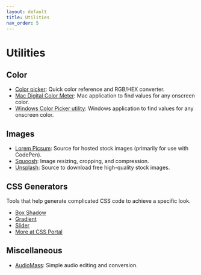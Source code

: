```yaml
---
layout: default
title: Utilities
nav_order: 5
---
```

# Utilities
## Color
- [Color picker](https://g.co/kgs/aUsQzS): Quick color reference and RGB/HEX converter.
- [Mac Digital Color Meter](https://support.apple.com/en-ca/guide/digital-color-meter/welcome/mac): Mac application to find values for any onscreen color.
- [Windows Color Picker utility](https://learn.microsoft.com/en-us/windows/powertoys/color-picker): Windows application to find values for any onscreen color.

## Images
- [Lorem Picsum](https://picsum.photos): Source for hosted stock images (primarily for use with CodePen).
- [Squoosh](https://squoosh.app): Image resizing, cropping, and compression.
- [Unsplash](https://unsplash.com): Source to download free high-quality stock images.

## CSS Generators
Tools that help generate complicated CSS code to achieve a specific look.
- [Box Shadow](https://www.cssportal.com/css3-box-shadow-generator/)
- [Gradient](https://www.cssportal.com/css-gradient-generator/)
- [Slider](https://www.cssportal.com/style-input-range/)
- [More at CSS Portal](https://www.cssportal.com/css-generators.php)

## Miscellaneous
- [AudioMass](https://audiomass.co): Simple audio editing and conversion.